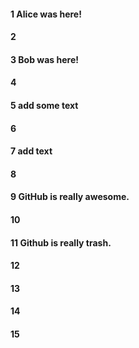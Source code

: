 #### 1 Alice was here!
#### 2
#### 3 Bob was here!
#### 4
#### 5 add some text
#### 6
#### 7 add text
#### 8
#### 9 GitHub is really awesome.
#### 10
#### 11 Github is really trash.
#### 12
#### 13
#### 14
#### 15
